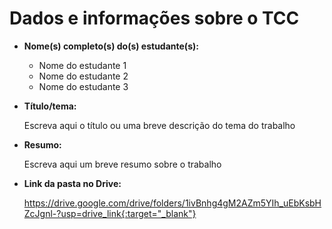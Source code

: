 # Dados e informações sobre o TCC

- **Nome(s) completo(s) do(s) estudante(s):**
  - Nome do estudante 1
  - Nome do estudante 2
  - Nome do estudante 3

- **Título/tema:**

  Escreva aqui o título ou uma breve descrição do tema do trabalho

- **Resumo:**

  Escreva aqui um breve resumo sobre o trabalho

- **Link da pasta no Drive:**

  https://drive.google.com/drive/folders/1ivBnhg4gM2AZm5YIh_uEbKsbHZcJgnl-?usp=drive_link{:target="_blank"}
